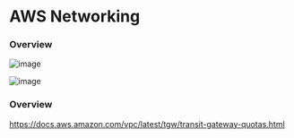 # AWS Networking


### Overview

![image](https://user-images.githubusercontent.com/25337881/194103187-fe276f07-4efc-4dac-8d86-0ef544101d90.png)




![image](https://user-images.githubusercontent.com/25337881/196733404-cce2d8e4-0af3-4ede-8499-f0dadba06dbc.png)



### Overview
https://docs.aws.amazon.com/vpc/latest/tgw/transit-gateway-quotas.html

